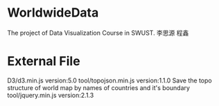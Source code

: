 # WorldwideData
The project of Data Visualization Course in SWUST.
李思源 程鑫


# External File
D3/d3.min.js          version:5.0 
tool/topojson.min.js  version:1.1.0      Save the topo structure of world map by names of countries and it's boundary
tool/jquery.min.js    version:2.1.3

